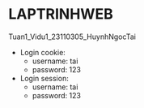 # LAPTRINHWEB
Tuan1_Vidu1_23110305_HuynhNgocTai
- Login cookie:
  + username: tai
  + password: 123
- Login session:
  + username: tai
  + password: 123
